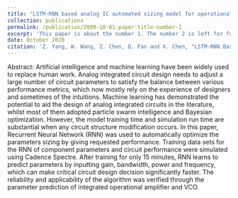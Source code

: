```yaml
---
title: "LSTM-RNN based analog IC automated sizing model for operational amplifier and VCO"
collection: publications
permalink: /publication/2009-10-01-paper-title-number-1
excerpt: 'This paper is about the number 1. The number 2 is left for future work.'
date: October 2020
citation: 'Z. Yang, W. Wang, Z. Chen, Q. Fan and X. Chen, "LSTM-RNN Based Analog IC Automated Sizing Model for Operational Amplifier and VCO," 2020 IEEE 5th International Conference on Integrated Circuits and Microsystems (ICICM), Nanjing, China, 2020, pp. 113-116, doi: 10.1109/ICICM50929.2020.9292252.'
---
```


Abstract:
Artificial intelligence and machine learning have been widely used to replace human work. Analog integrated circuit design needs to adjust a large number of circuit parameters to satisfy the balance between various performance metrics, which now mostly rely on the experience of designers and sometimes of the intuitions. Machine learning has demonstrated the potential to aid the design of analog integrated circuits in the literature, whilst most of them adopted particle swarm intelligence and Bayesian optimization. However, the model training time and simulation run time are substantial when any circuit structure modification occurs. In this paper, Recurrent Neural Network (RNN) was used to automatically optimize the parameters sizing by giving requested performance. Training data sets for the RNN of component parameters and circuit performance were simulated using Cadence Spectre. After training for only 15 minutes, RNN learns to predict parameters by inputting gain, bandwidth, power and frequency, which can make critical circuit design decision significantly faster. The reliability and applicability of the algorithm was verified through the parameter prediction of integrated operational amplifier and VCO.

